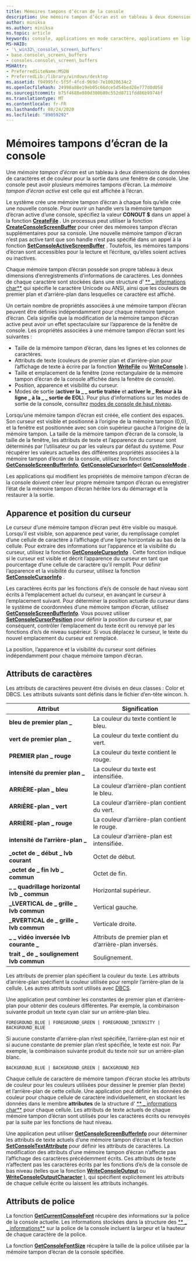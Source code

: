 ```yaml
---
title: Mémoires tampons d’écran de la console
description: Une mémoire tampon d’écran est un tableau à deux dimensions de données de caractères et de couleur pour la sortie dans une fenêtre de console.
author: miniksa
ms.author: miniksa
ms.topic: article
keywords: console, applications en mode caractère, applications en ligne de commande, applications Terminal Server, API de console
MS-HAID:
- '\_win32\_console\_screen\_buffers'
- base.console\_screen\_buffers
- consoles.console\_screen\_buffers
MSHAttr:
- PreferredSiteName:MSDN
- PreferredLib:/library/windows/desktop
ms.assetid: f94995fc-5f5f-4fcd-969d-7e10020634c2
ms.openlocfilehash: 24998a88e19eb05c66dce5d54bed28e777d0d058
ms.sourcegitcommit: b75f4688e080d300b80c552d0711fdd86b9974bf
ms.translationtype: MT
ms.contentlocale: fr-FR
ms.lasthandoff: 08/24/2020
ms.locfileid: "89059292"
---
```

# <a name="console-screen-buffers"></a>Mémoires tampons d’écran de la console


Une *mémoire tampon d’écran* est un tableau à deux dimensions de données de caractères et de couleur pour la sortie dans une fenêtre de console. Une console peut avoir plusieurs mémoires tampons d’écran. La *mémoire tampon d’écran active* est celle qui est affichée à l’écran.

Le système crée une mémoire tampon d’écran à chaque fois qu’elle crée une nouvelle console. Pour ouvrir un handle vers la mémoire tampon d’écran active d’une console, spécifiez la valeur **CONOUT $** dans un appel à la fonction [**CreateFile**](https://msdn.microsoft.com/library/windows/desktop/aa363858) . Un processus peut utiliser la fonction [**CreateConsoleScreenBuffer**](createconsolescreenbuffer.md) pour créer des mémoires tampon d’écran supplémentaires pour sa console. Une nouvelle mémoire tampon d’écran n’est pas active tant que son handle n’est pas spécifié dans un appel à la fonction [**SetConsoleActiveScreenBuffer**](setconsoleactivescreenbuffer.md) . Toutefois, les mémoires tampons d’écran sont accessibles pour la lecture et l’écriture, qu’elles soient actives ou inactives.

Chaque mémoire tampon d’écran possède son propre tableau à deux dimensions d’enregistrements d’informations de caractères. Les données de chaque caractère sont stockées dans une structure d' [** \_ informations char**](char-info-str.md) qui spécifie le caractère Unicode ou ANSI, ainsi que les couleurs de premier plan et d’arrière-plan dans lesquelles ce caractère est affiché.

Un certain nombre de propriétés associées à une mémoire tampon d’écran peuvent être définies indépendamment pour chaque mémoire tampon d’écran. Cela signifie que la modification de la mémoire tampon d’écran active peut avoir un effet spectaculaire sur l’apparence de la fenêtre de console. Les propriétés associées à une mémoire tampon d’écran sont les suivantes :

- Taille de la mémoire tampon d’écran, dans les lignes et les colonnes de caractères.
- Attributs de texte (couleurs de premier plan et d’arrière-plan pour l’affichage de texte à écrire par la fonction [**WriteFile**](https://msdn.microsoft.com/library/windows/desktop/aa365747) ou [**WriteConsole**](writeconsole.md) ).
- Taille et emplacement de la fenêtre (zone rectangulaire de la mémoire tampon d’écran de la console affichée dans la fenêtre de console).
- Position, apparence et visibilité du curseur.
- Modes de sortie (**activer la \_ \_ sortie traitée** et **activer le \_ Retour à la ligne \_ à la \_ \_ sortie de EOL**). Pour plus d’informations sur les modes de sortie de la console, consultez [modes de console de haut niveau](high-level-console-modes.md).

Lorsqu’une mémoire tampon d’écran est créée, elle contient des espaces. Son curseur est visible et positionné à l’origine de la mémoire tampon (0,0), et la fenêtre est positionnée avec son coin supérieur gauche à l’origine de la mémoire tampon. La taille de la mémoire tampon d’écran de la console, la taille de la fenêtre, les attributs de texte et l’apparence du curseur sont déterminés par l’utilisateur ou par les valeurs par défaut du système. Pour récupérer les valeurs actuelles des différentes propriétés associées à la mémoire tampon d’écran de la console, utilisez les fonctions [**GetConsoleScreenBufferInfo**](getconsolescreenbufferinfo.md), [**GetConsoleCursorInfo**](getconsolecursorinfo.md)et [**GetConsoleMode**](getconsolemode.md) .

Les applications qui modifient les propriétés de mémoire tampon d’écran de la console doivent créer leur propre mémoire tampon d’écran ou enregistrer l’état de la mémoire tampon d’écran héritée lors du démarrage et la restaurer à la sortie.

## <a name="span-id_win32_cursor_appearance_and_positionspanspan-id_win32_cursor_appearance_and_positionspancursor-appearance-and-position"></a><span id="_win32_cursor_appearance_and_position"></span><span id="_WIN32_CURSOR_APPEARANCE_AND_POSITION"></span>Apparence et position du curseur


Le curseur d’une mémoire tampon d’écran peut être visible ou masqué. Lorsqu’il est visible, son apparence peut varier, du remplissage complet d’une cellule de caractère à l’affichage d’une ligne horizontale au bas de la cellule. Pour extraire des informations sur l’apparence et la visibilité du curseur, utilisez la fonction [**GetConsoleCursorInfo**](getconsolecursorinfo.md) . Cette fonction indique si le curseur est visible et décrit l’apparence du curseur en tant que pourcentage d’une cellule de caractère qu’il remplit. Pour définir l’apparence et la visibilité du curseur, utilisez la fonction [**SetConsoleCursorInfo**](setconsolecursorinfo.md) .

Les caractères écrits par les fonctions d’e/s de console de haut niveau sont écrits à l’emplacement actuel du curseur, en avançant le curseur à l’emplacement suivant. Pour déterminer la position actuelle du curseur dans le système de coordonnées d’une mémoire tampon d’écran, utilisez [**GetConsoleScreenBufferInfo**](getconsolescreenbufferinfo.md). Vous pouvez utiliser [**SetConsoleCursorPosition**](setconsolecursorposition.md) pour définir la position du curseur et, par conséquent, contrôler l’emplacement du texte écrit ou renvoyé par les fonctions d’e/s de niveau supérieur. Si vous déplacez le curseur, le texte du nouvel emplacement du curseur est remplacé.

La position, l’apparence et la visibilité du curseur sont définies indépendamment pour chaque mémoire tampon d’écran.

## <a name="span-id_win32_character_attributesspanspan-id_win32_character_attributesspancharacter-attributes"></a><span id="_win32_character_attributes"></span><span id="_WIN32_CHARACTER_ATTRIBUTES"></span>Attributs de caractères


Les attributs de caractères peuvent être divisés en deux classes : Color et DBCS. Les attributs suivants sont définis dans le fichier d’en-tête wincon. h.


| Attribut                         | Signification                                       |
|-----------------------------------|-----------------------------------------------|
| **bleu de premier plan \_**              | La couleur du texte contient le bleu.                     |
| **vert de premier plan \_**             | La couleur du texte contient du vert.                    |
| **PREMIER plan \_ rouge**               | La couleur du texte contient le rouge.                      |
| **intensité du premier plan \_**         | La couleur du texte est intensifiée.                    |
| **ARRIÈRE-plan \_ bleu**              | La couleur d’arrière-plan contient le bleu.               |
| **ARRIÈRE-plan \_ vert**             | La couleur d’arrière-plan contient du vert.              |
| **ARRIÈRE-plan \_ rouge**               | La couleur d’arrière-plan contient le rouge.                |
| **intensité de l’arrière-plan \_**         | La couleur d’arrière-plan est intensifiée.              |
| **\_octet de \_ début \_ lvb courant**    | Octet de début.                                 |
| **\_octet de \_ fin lvb \_ commun**   | Octet de fin.                                |
| **\_ \_ quadrillage horizontal lvb \_ commun** | Horizontal supérieur.                               |
| **\_LVERTICAL de \_ grille \_ lvb commun**  | Vertical gauche.                                |
| **\_RVERTICAL de \_ grille \_ lvb commun**  | Verticale droite.                               |
| **\_ \_ vidéo inversée lvb courante \_**   | Attributs de premier plan et d’arrière-plan inversés. |
| **trait \_ de \_ soulignement lvb commun**       | Soulignement.                                   |


Les attributs de premier plan spécifient la couleur du texte. Les attributs d’arrière-plan spécifient la couleur utilisée pour remplir l’arrière-plan de la cellule. Les autres attributs sont utilisés avec [DBCS](https://msdn.microsoft.com/library/windows/desktop/dd317794).

Une application peut combiner les constantes de premier plan et d’arrière-plan pour obtenir des couleurs différentes. Par exemple, la combinaison suivante produit un texte cyan clair sur un arrière-plan bleu.

`FOREGROUND_BLUE | FOREGROUND_GREEN | FOREGROUND_INTENSITY | BACKGROUND_BLUE`

Si aucune constante d’arrière-plan n’est spécifiée, l’arrière-plan est noir et si aucune constante de premier plan n’est spécifiée, le texte est noir. Par exemple, la combinaison suivante produit du texte noir sur un arrière-plan blanc.

`BACKGROUND_BLUE | BACKGROUND_GREEN | BACKGROUND_RED`

Chaque cellule de caractère de mémoire tampon d’écran stocke les attributs de couleur pour les couleurs utilisées pour dessiner le premier plan (texte) et l’arrière-plan de cette cellule. Une application peut définir les données de couleur pour chaque cellule de caractère individuellement, en stockant les données dans le membre **attributes** de la structure d' [** \_ informations char**](char-info-str.md) pour chaque cellule. Les attributs de texte actuels de chaque mémoire tampon d’écran sont utilisés pour les caractères écrits ou renvoyés par la suite par les fonctions de haut niveau.

Une application peut utiliser [**GetConsoleScreenBufferInfo**](getconsolescreenbufferinfo.md) pour déterminer les attributs de texte actuels d’une mémoire tampon d’écran et la fonction [**SetConsoleTextAttribute**](setconsoletextattribute.md) pour définir les attributs de caractères. La modification des attributs d’une mémoire tampon d’écran n’affecte pas l’affichage des caractères précédemment écrits. Ces attributs de texte n’affectent pas les caractères écrits par les fonctions d’e/s de la console de bas niveau (telles que la fonction [**WriteConsoleOutput**](writeconsoleoutput.md) ou [**WriteConsoleOutputCharacter**](writeconsoleoutputcharacter.md) ), qui spécifient explicitement les attributs de chaque cellule écrite ou laissent les attributs inchangés.

## <a name="span-id_win32_font_attributesspanspan-id_win32_font_attributesspanfont-attributes"></a><span id="_win32_font_attributes"></span><span id="_WIN32_FONT_ATTRIBUTES"></span>Attributs de police


La fonction [**GetCurrentConsoleFont**](getcurrentconsolefont.md) récupère des informations sur la police de la console actuelle. Les informations stockées dans la structure des [** \_ \_ informations**](console-font-info-str.md) sur la police de la console incluent la largeur et la hauteur de chaque caractère de la police.

La fonction [**GetConsoleFontSize**](getconsolefontsize.md) récupère la taille de la police utilisée par la mémoire tampon d’écran de la console spécifiée.








